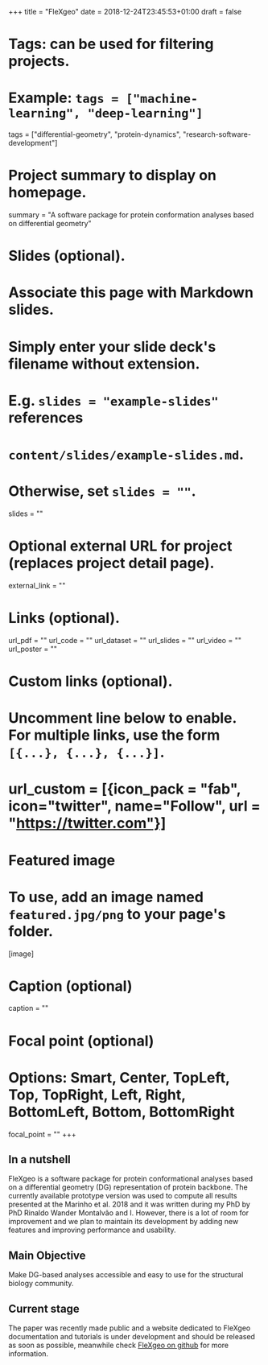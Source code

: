 +++
title = "FleXgeo"
date = 2018-12-24T23:45:53+01:00
draft = false

# Tags: can be used for filtering projects.
# Example: `tags = ["machine-learning", "deep-learning"]`
tags = ["differential-geometry", "protein-dynamics", "research-software-development"]

# Project summary to display on homepage.
summary = "A software package for protein conformation analyses based on differential geometry"

# Slides (optional).
#   Associate this page with Markdown slides.
#   Simply enter your slide deck's filename without extension.
#   E.g. `slides = "example-slides"` references
#   `content/slides/example-slides.md`.
#   Otherwise, set `slides = ""`.
slides = ""

# Optional external URL for project (replaces project detail page).
external_link = ""

# Links (optional).
url_pdf = ""
url_code = ""
url_dataset = ""
url_slides = ""
url_video = ""
url_poster = ""

# Custom links (optional).
#   Uncomment line below to enable. For multiple links, use the form `[{...}, {...}, {...}]`.
# url_custom = [{icon_pack = "fab", icon="twitter", name="Follow", url = "https://twitter.com"}]

# Featured image
# To use, add an image named `featured.jpg/png` to your page's folder.
[image]
  # Caption (optional)
  caption = ""

  # Focal point (optional)
  # Options: Smart, Center, TopLeft, Top, TopRight, Left, Right, BottomLeft, Bottom, BottomRight
  focal_point = ""
+++
## In a nutshell

FleXgeo is a software package for protein conformational analyses based on a differential geometry (DG) representation of protein backbone. The currently available prototype version was used to compute all results presented at the Marinho et al. 2018 and it was written during my PhD by PhD Rinaldo Wander Montalvão and I. However, there is a lot of room for improvement and we plan to maintain its development by adding new features and improving performance and usability.

## Main Objective
Make DG-based analyses accessible and easy to use for the structural biology community.

## Current stage
The paper was recently made public and a website dedicated to FleXgeo documentation and tutorials is under development and should be released as soon as possible, meanwhile check [FleXgeo on github](https://github.com/AMarinhoSN/FleXgeo) for more information.
